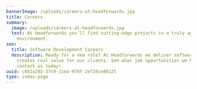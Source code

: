 ```yaml
---
bannerImage: /uploads/careers-at-headforwards.jpg
title: Careers
summary:
  image: /uploads/careers-at-headforwards.jpg
  text: At Headforwards you’ll find cutting-edge projects in a truly agile
    environment.
seo:
  title: Software Development Careers
  description: Ready for a new role? At Headforwards we deliver software that
    creates real value for our clients. See what job opportunities we have and
    contact us today!
uuid: c841a202-37c9-11ea-978f-2e728ce88125
type: index-page
---
```

